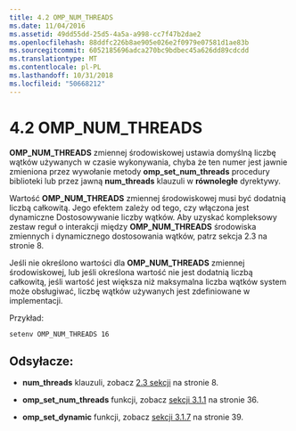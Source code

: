 ```yaml
---
title: 4.2 OMP_NUM_THREADS
ms.date: 11/04/2016
ms.assetid: 49dd55dd-25d5-4a5a-a998-cc7f47b2dae2
ms.openlocfilehash: 88ddfc226b8ae905e026e2f0979e07581d1ae83b
ms.sourcegitcommit: 6052185696adca270bc9bdbec45a626dd89cdcdd
ms.translationtype: MT
ms.contentlocale: pl-PL
ms.lasthandoff: 10/31/2018
ms.locfileid: "50668212"
---
```

# <a name="42-ompnumthreads"></a>4.2 OMP_NUM_THREADS

**OMP_NUM_THREADS** zmiennej środowiskowej ustawia domyślną liczbę wątków używanych w czasie wykonywania, chyba że ten numer jest jawnie zmieniona przez wywołanie metody **omp_set_num_threads** procedury biblioteki lub przez jawną **num_threads** klauzuli w **równoległe** dyrektywy.

Wartość **OMP_NUM_THREADS** zmiennej środowiskowej musi być dodatnią liczbą całkowitą. Jego efektem zależy od tego, czy włączona jest dynamiczne Dostosowywanie liczby wątków. Aby uzyskać kompleksowy zestaw reguł o interakcji między **OMP_NUM_THREADS** środowiska zmiennych i dynamicznego dostosowania wątków, patrz sekcja 2.3 na stronie 8.

Jeśli nie określono wartości dla **OMP_NUM_THREADS** zmiennej środowiskowej, lub jeśli określona wartość nie jest dodatnią liczbą całkowitą, jeśli wartość jest większa niż maksymalna liczba wątków system może obsługiwać, liczbę wątków używanych jest zdefiniowane w implementacji.

Przykład:

```
setenv OMP_NUM_THREADS 16
```

## <a name="cross-references"></a>Odsyłacze:

- **num_threads** klauzuli, zobacz [2.3 sekcji](../../parallel/openmp/2-3-parallel-construct.md) na stronie 8.

- **omp_set_num_threads** funkcji, zobacz [sekcji 3.1.1](../../parallel/openmp/3-1-1-omp-set-num-threads-function.md) na stronie 36.

- **omp_set_dynamic** funkcji, zobacz [sekcji 3.1.7](../../parallel/openmp/3-1-7-omp-set-dynamic-function.md) na stronie 39.